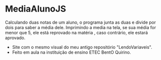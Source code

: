 # MediaAlunoJS
Calculando duas notas de um aluno, o programa junta as duas e divide por dois para saber a média dele. Imprimindo a media na tela, se sua média for menor que 5, ele está reprovado na matéria , caso contrário, ele estará aprovado.

- Site com o mesmo visual do meu antigo repositório "LendoVariaveis".
- Feito em aula na instituição de ensino ETEC BentO Quirino.
